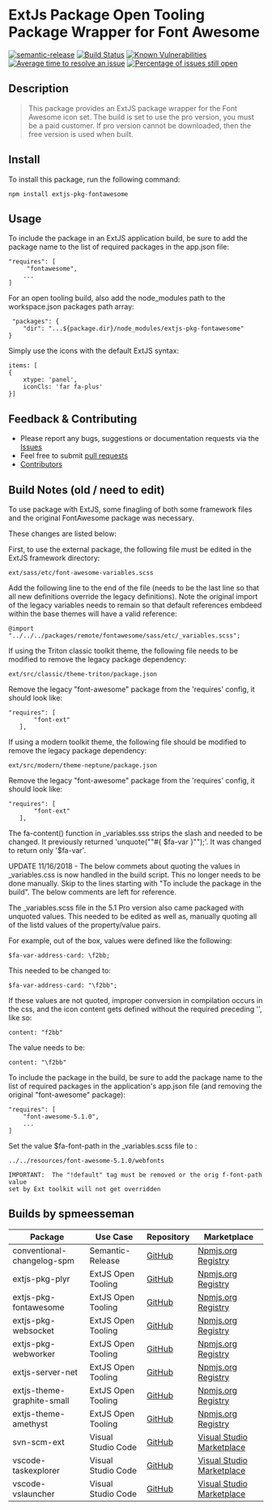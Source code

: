 # ExtJs Package Open Tooling Package Wrapper for Font Awesome

[![semantic-release](https://img.shields.io/badge/%20%20%F0%9F%93%A6%F0%9F%9A%80-semantic--release-e10079.svg)](https://github.com/semantic-release/semantic-release)
[![Build Status](https://dev.azure.com/spmeesseman/extjs-pkg-fontawesome/_apis/build/status/spmeesseman.extjs-pkg-fontawesome?branchName=master)](https://dev.azure.com/spmeesseman/extjs-pkg-fontawesome/_build/latest?definitionId=2&branchName=master)
[![Known Vulnerabilities](https://snyk.io/test/github/spmeesseman/extjs-pkg-fontawesome/badge.svg)](https://snyk.io/test/github/spmeesseman/extjs-pkg-fontawesome)
[![Average time to resolve an issue](https://isitmaintained.com/badge/resolution/spmeesseman/extjs-pkg-fontawesome.svg)](https://isitmaintained.com/project/spmeesseman/extjs-pkg-fontawesome "Average time to resolve an issue")
[![Percentage of issues still open](https://isitmaintained.com/badge/open/spmeesseman/extjs-pkg-fontawesome.svg)](https://isitmaintained.com/project/spmeesseman/extjs-pkg-fontawesome "Percentage of issues still open")

## Description

> This package provides an ExtJS package wrapper for the Font Awesome icon set.  The build is set to use the pro version, you must be a paid customer.  If pro version cannot be downloaded, then the free version is used when built.

## Install

To install this package, run the following command:

    npm install extjs-pkg-fontawesome

## Usage

To include the package in an ExtJS application build, be sure to add the package name to the list of required packages in the app.json file:

    "requires": [
         "fontawesome",
        ...
    ]

For an open tooling build, also add the node_modules path to the workspace.json packages path array:

     "packages": {
        "dir": "...${package.dir}/node_modules/extjs-pkg-fontawesome"
    }

Simply use the icons with the default ExtJS syntax:

    items: [
    {
        xtype: 'panel',
        iconCls: 'far fa-plus'
    }]

## Feedback & Contributing

* Please report any bugs, suggestions or documentation requests via the
  [Issues](https://github.com/spmeesseman/extjs-pkg-fontawesome/issues)
* Feel free to submit
  [pull requests](https://github.com/spmeesseman/extjs-pkg-fontawesome/pulls)
* [Contributors](https://github.com/spmeesseman/extjs-pkg-fontawesome/graphs/contributors)

## Build Notes (old / need to edit)

To use package with ExtJS, some finagling of both some framework files and the original
FontAwesome package was necessary.

These changes are listed below:

First, to use the external package, the following file must be edited in the ExtJS framework 
directory:

    ext/sass/etc/font-awesome-variables.scss

Add the following line to the end of the file (needs to be the last line so that all new
definitions override the legacy definitions).  Note the original import of the legacy variables
needs to remain so that default references embdeed within the base themes will have a valid
reference:

    @import "../../../packages/remote/fontawesome/sass/etc/_variables.scss";

If using the Triton classic toolkit theme, the following file needs to be modified to remove
the legacy package dependency:

    ext/src/classic/theme-triton/package.json

Remove the legacy "font-awesome" package from the 'requires' config, it should look like:

    "requires": [
           "font-ext"
       ],

If using a modern toolkit theme, the following file should be modified to remove the legacy
package dependency:

    ext/src/modern/theme-neptune/package.json

Remove the legacy "font-awesome" package from the 'requires' config, it should look like:

    "requires": [
           "font-ext"
       ],

The fa-content() function in _variables.sss strips the slash and needed to be changed.  It 
previously returned 'unquote("\"#{ $fa-var }\"");'.  It was changed to return only '$fa-var'.

UPDATE 11/16/2018 - The below commets about quoting the values in _variables.css is now handled
in the build script.  This no longer needs to be done manually.  Skip to the lines starting
with "To include the package in the build".  The below comments are left for reference.

The _variables.scss file in the 5.1 Pro version also came packaged with unquoted values.  This 
needed to be edited as well as, manually quoting all of the listd values of the property/value
pairs.

For example, out of the box, values were defined like the following:

    $fa-var-address-card: \f2bb;

This needed to be changed to:

    $fa-var-address-card: "\f2bb";

If these values are not quoted, improper conversion in compilation occurs in the css, and
the icon content gets defined without the required preceding '\', like so:

    content: "f2bb"

The value needs to be:

    content: "\f2bb"

To include the package in the build, be sure to add the package name to the list of required
packages in the application's app.json file (and removing the original "font-awesome" package):

    "requires": [
        "font-awesome-5.1.0",
        ...
    ]

Set the value $fa-font-path in the _variables.scss file to :

    ../../resources/font-awesome-5.1.0/webfonts

    IMPORTANT:  The "!default" tag must be removed or the orig f-font-path value
    set by Ext toolkit will not get overridden

## Builds by spmeesseman

|Package|Use Case|Repository|Marketplace|
|-|-|-|-|
|conventional-changelog-spm|Semantic-Release|[GitHub](https://github.com/spmeesseman/conventional-changelog-spm)|[Npmjs.org Registry](https://www.npmjs.com/package/conventional-changelog-spm)|
|extjs-pkg-plyr|ExtJS Open Tooling|[GitHub](https://github.com/spmeesseman/extjs-pkg-plyr)|[Npmjs.org Registry](https://www.npmjs.com/package/extjs-pkg-plyr)|
|extjs-pkg-fontawesome|ExtJS Open Tooling|[GitHub](https://github.com/spmeesseman/extjs-pkg-fontawesome)|[Npmjs.org Registry](https://www.npmjs.com/package/extjs-pkg-fontawesome)|
|extjs-pkg-websocket|ExtJS Open Tooling|[GitHub](https://github.com/spmeesseman/extjs-pkg-websocket)|[Npmjs.org Registry](https://www.npmjs.com/package/extjs-pkg-websocket)|
|extjs-pkg-webworker|ExtJS Open Tooling|[GitHub](https://github.com/spmeesseman/extjs-pkg-webworker)|[Npmjs.org Registry](https://www.npmjs.com/package/extjs-pkg-webworker)|
|extjs-server-net|ExtJS Open Tooling|[GitHub](https://github.com/spmeesseman/extjs-server-net)|[Npmjs.org Registry](https://www.npmjs.com/package/extjs-server-net)|
|extjs-theme-graphite-small|ExtJS Open Tooling|[GitHub](https://github.com/spmeesseman/extjs-theme-graphite-small)|[Npmjs.org Registry](https://www.npmjs.com/package/extjs-theme-graphite-small)|
|extjs-theme-amethyst|ExtJS Open Tooling|[GitHub](https://github.com/spmeesseman/extjs-theme-amethyst)|[Npmjs.org Registry](https://www.npmjs.com/package/extjs-theme-amethyst)|
|svn-scm-ext|Visual Studio Code|[GitHub](https://github.com/spmeesseman/svn-scm-ext)|[Visual Studio Marketplace](https://marketplace.visualstudio.com/itemdetails?itemName=spmeesseman.svn-scm-ext)|
|vscode-taskexplorer|Visual Studio Code|[GitHub](https://github.com/spmeesseman/vscode-taskexplorer)|[Visual Studio Marketplace](https://marketplace.visualstudio.com/itemdetails?itemName=spmeesseman.vscode-taskexplorer)|
|vscode-vslauncher|Visual Studio Code|[GitHub](https://github.com/spmeesseman/vscode-vslauncher)|[Visual Studio Marketplace](https://marketplace.visualstudio.com/itemdetails?itemName=spmeesseman.vscode-vslauncher)|
